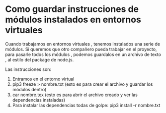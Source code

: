 # Como guardar instrucciones de módulos instalados en entornos virtuales

Cuando trabajamos en entornos virtuales , tenemos instalados una serie de módulos.
Si queremos que otro compañero pueda trabajar en el proyecto, para pasarle todos los módulos , podemos
guardalos en un archivo de texto , al estilo del package de node.js.

Las instrucciones son:

1. Entramos en el entorno virtual
2. pip3 freeze > nombre.txt  (esto es para crear el archivo y guardar los módulos dentro)
3. car nombre.tex (esto es para abrir el archivo creado y ver las dependencias instaladas)
4. Para instalar las dependencias todas de golpe: 
    pip3 install -r nombre.txt

